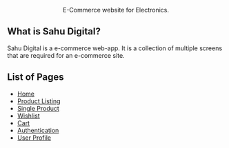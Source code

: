 <div align="center">

   <a href="https://sahudigital.vercel.app/">
        <img src="./images/main-logo"  alt="" /> 
   </a>

  E-Commerce website for Electronics.
</div>

## **What is Sahu Digital?**
Sahu Digital is a e-commerce web-app. It is a collection of multiple screens that are required for an e-commerce site.

## **List of Pages**
- [Home](https://sahudigital.vercel.app/index.html)
- [Product Listing](https://sahudigital.vercel.app/product-list/product-list.html)
- [Single Product](https://sahudigital.vercel.app/single-product/single-product.html)
- [Wishlist](https://sahudigital.vercel.app/wishlist-manage/wishlist.html)
- [Cart](https://sahudigital.vercel.app/cart-manage/cart.html)
- [Authentication](https://sahudigital.vercel.app/auth/login.html)
- [User Profile](https://sahudigital.vercel.app/user-profile/user-profile.html)
